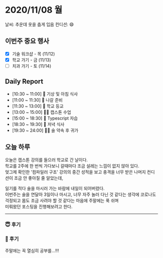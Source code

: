 # 2020/11/08 월

날씨: 추운데 옷을 춥게 입음
컨디션: 😄

## 이번주 중요 행사

- [x] 기술 워크샵 - 목 (11/12)
- [x] 학교 가기 - 금 (11/13)
- [ ] 치과 가기 - 토 (11/14)

## Daily Report

- [10:30 ~ 11:00] 🍚 기상 및 아침 식사
- [11:00 ~ 11:30] 🎸 나갈 준비
- [11:30 ~ 13:00] 🚋 학교 등교
- [13:00 ~ 15:00] 🧑‍💻 캡스톤 수업
- [15:00 ~ 18:30] 📖 Typescript 자습
- [18:30 ~ 19:30] 🍚 저녁 식사
- [19:30 ~ 24:00] 🏄‍♂️ 술 약속 후 귀가

## 오늘 하루

오늘은 캡스톤 강의를 들으러 학교로 간 날이다.  
학교를 2주에 한 번씩 가다보니 갈때마다 조금 설레는 느낌이 없지 않아 있다.  
엊그제 확인한 '컴파일러 구조' 강의의 중간 성적을 보고 충격을 너무 받은 나머지 컨디션이 조금 안 좋아질 줄 알았는데,

일기를 적다 술을 마시러 가는 바람에 내일이 되어버렸다.  
이번주는 술을 연달아 3일이나 마시고, 너무 자주 놀러 다닌 것 같다는 생각에 코로나도 걱정되고 몸도 조금 사려야 할 것 같다는 마음에 주말에는 푹 쉬며  
미뤄왔던 포스팅을 진행해보려고 한다.

---

### 😇 후기

### 👿 후기

주말에는 꼭 열심히 공부를...!!!
